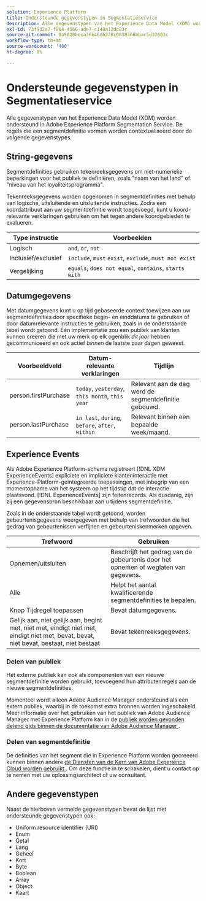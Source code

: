 ```yaml
---
solution: Experience Platform
title: Ondersteunde gegevenstypen in Segmentatieservice
description: Alle gegevenstypen van het Experience Data Model (XDM) worden ondersteund in Adobe Segmentation Service. De regels die een segmentdefinitie vormen worden contextualiseerd door de volgende gegevenstypes.
exl-id: 73f932a7-f864-4566-ade7-c148a12dc83c
source-git-commit: 0a9028beca36b46d6228c0038366bbac5d32603c
workflow-type: tm+mt
source-wordcount: '480'
ht-degree: 0%

---
```


# Ondersteunde gegevenstypen in Segmentatieservice

Alle gegevenstypen van het Experience Data Model (XDM) worden ondersteund in Adobe Experience Platform Segmentation Service. De regels die een segmentdefinitie vormen worden contextualiseerd door de volgende gegevenstypes.

## String-gegevens

Segmentdefinities gebruiken tekenreeksgegevens om niet-numerieke beperkingen voor het publiek te definiëren, zoals &quot;naam van het land&quot; of &quot;niveau van het loyaliteitsprogramma&quot;.

Tekenreeksgegevens worden opgenomen in segmentdefinities met behulp van logische, uitsluitende en uitsluitende instructies. Zodra een koordattribuut aan uw segmentdefinitie wordt toegevoegd, kunt u koord-relevante verklaringen gebruiken om het tegen andere koordgebieden te evalueren.

| Type instructie | Voorbeelden |
| -------------- | -------- |
| Logisch | `and`, `or`, `not` |
| Inclusief/exclusief | `include`, `must` `exist`, `exclude`, `must not exist` |
| Vergelijking | `equals`, `does not equal`, `contains`, `starts with` |

## Datumgegevens

Met datumgegevens kunt u op tijd gebaseerde context toewijzen aan uw segmentdefinities door specifieke begin- en einddatums te gebruiken of door datumrelevante instructies te gebruiken, zoals in de onderstaande tabel wordt getoond. Één implementatie zou een publiek van klanten kunnen creëren die met uw merk op elk ogenblik *dit jaar* hebben gecommuniceerd en ook actief *binnen* de laatste paar dagen geweest.

| Voorbeeldveld | Datum-relevante verklaringen | Tijdlijn |
| ------------- | ------------------------ | --------- |
| person.firstPurchase | `today`, `yesterday`, `this month`, `this year` | Relevant aan de dag werd de segmentdefinitie gebouwd. |
| person.lastPurchase | `in last`, `during`, `before`, `after`, `within` | Relevant binnen een bepaalde week/maand. |

## Experience Events

Als Adobe Experience Platform-schema registreert [!DNL XDM ExperienceEvents] expliciete en impliciete klanteninteractie met Experience-Platform-geïntegreerde toepassingen, met inbegrip van een momentopname van het systeem op het tijdstip dat de interactie plaatsvond. [!DNL ExperienceEvents] zijn feitenrecords. Als dusdanig, zijn zij een gegevensbron beschikbaar aan u tijdens segmentdefinitie.

Zoals in de onderstaande tabel wordt getoond, worden gebeurtenisgegevens weergegeven met behulp van trefwoorden die het gedrag van gebeurtenissen verfijnen en gebeurteniskenmerken opgeven.

| Trefwoord | Gebruiken |
| ------- | --- |
| Opnemen/uitsluiten | Beschrijft het gedrag van de gebeurtenis door het opnemen of weglaten van gegevens. |
| Alle | Helpt het aantal kwalificerende segmentdefinities te bepalen. |
| Knop Tijdregel toepassen | Bevat datumgegevens. |
| Gelijk aan, niet gelijk aan, begint met, niet met, eindigt niet met, eindigt niet met, bevat, bevat, niet bevat, bestaat, niet bestaat | Bevat tekenreeksgegevens. |

### Delen van publiek

Het externe publiek kan ook als componenten van een nieuwe segmentdefinitie worden gebruikt, toevoegend hun attributenregels aan de nieuwe segmentdefinities.

Momenteel wordt alleen Adobe Audience Manager ondersteund als een extern publiek, waarbij in de toekomst extra bronnen worden ingeschakeld. Meer informatie over het gebruiken van het publiek van Adobe Audience Manager met Experience Platform kan in de [ publiek worden gevonden delend gids binnen de documentatie van Adobe Audience Manager ](https://experienceleague.adobe.com/docs/audience-manager/user-guide/implementation-integration-guides/integration-experience-platform/aam-aep-audience-sharing.html?lang=nl-NL).

### Delen van segmentdefinitie

De definities van het segment die in Experience Platform worden gecreeerd kunnen binnen andere [ de Diensten van de Kern van Adobe Experience Cloud worden gebruikt ](https://experienceleague.adobe.com/docs/core-services/interface/experience-cloud.html?lang=nl-NL). Om deze functie in te schakelen, dient u contact op te nemen met uw oplossingsarchitect of uw consultant.

## Andere gegevenstypen

Naast de hierboven vermelde gegevenstypen bevat de lijst met ondersteunde gegevenstypen ook:

- Uniform resource identifier (URI)
- Enum
- Getal
- Lang
- Geheel
- Kort
- Byte
- Boolean
- Array
- Object
- Kaart
